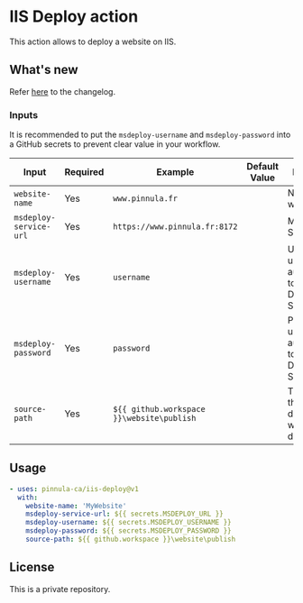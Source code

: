 # IIS Deploy action

This action allows to deploy a website on IIS.

## What's new

Refer [here](CHANGELOG.md) to the changelog.

### Inputs

It is recommended to put the `msdeploy-username` and `msdeploy-password` into a GitHub secrets to prevent clear value in your workflow.

| Input | Required | Example | Default Value | Description |
|-|-|-|-|-|
| `website-name`          | Yes | `www.pinnula.fr`  | | Name of your website on IIS |
| `msdeploy-service-url`  | Yes | `https://www.pinnula.fr:8172` | | MS Deploy Service URL |
| `msdeploy-username`     | Yes | `username`        | | Username used by Basic authentication to the MS Deploy Service |
| `msdeploy-password`     | Yes | `password`        | | Password used by Basic authentication to the MS Deploy Service |
| `source-path`           | Yes | `${{ github.workspace }}\website\publish`  | | The path to the source directory that will be deployed |

## Usage

<!-- start usage -->
```yaml
- uses: pinnula-ca/iis-deploy@v1
  with:
    website-name: 'MyWebsite'
    msdeploy-service-url: ${{ secrets.MSDEPLOY_URL }}
    msdeploy-username: ${{ secrets.MSDEPLOY_USERNAME }}
    msdeploy-password: ${{ secrets.MSDEPLOY_PASSWORD }}
    source-path: ${{ github.workspace }}\website\publish
```
<!-- end usage -->

## License

This is a private repository.